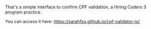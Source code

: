 That's a simple interface to confirm CPF validation, a Hiring Coders 3 program practice.

You can access it here:
https://sarahfso.github.io/cpf-validator-io/
